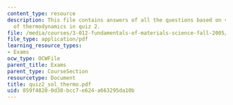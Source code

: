 ```yaml
---
content_type: resource
description: This file contains answers of all the questions based on various topics
  of thermodynamics in quiz 2.
file: /media/courses/3-012-fundamentals-of-materials-science-fall-2005/859f48200d38bcc7e624a663295da10b_quiz2_sol_thermo.pdf
file_type: application/pdf
learning_resource_types:
- Exams
ocw_type: OCWFile
parent_title: Exams
parent_type: CourseSection
resourcetype: Document
title: quiz2_sol_thermo.pdf
uid: 859f4820-0d38-bcc7-e624-a663295da10b
---
```

